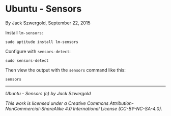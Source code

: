# Ubuntu - Sensors

By Jack Szwergold, September 22, 2015

Install `lm-sensors`:

    sudo aptitude install lm-sensors

Configure with `sensors-detect`:

    sudo sensors-detect

Then view the output with the `sensors` command like this:

    sensors

***

*Ubuntu - Sensors (c) by Jack Szwergold*

*This work is licensed under a Creative Commons Attribution-NonCommercial-ShareAlike 4.0 International License (CC-BY-NC-SA-4.0).*